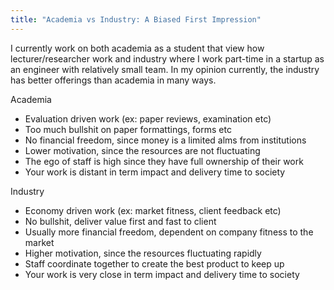 ```yaml
---
title: "Academia vs Industry: A Biased First Impression"
---
```


I currently work on both academia as a student that view how lecturer/researcher work and industry where I work part-time in a startup as an engineer with relatively small team. In my opinion currently, the industry has better offerings than academia in many ways.

Academia
- Evaluation driven work (ex: paper reviews, examination etc)
- Too much bullshit on paper formattings, forms etc
- No financial freedom, since money is a limited alms from institutions
- Lower motivation, since the resources are not fluctuating
- The ego of staff is high since they have full ownership of their work
- Your work is distant in term impact and delivery time to society


Industry
- Economy driven work (ex: market fitness, client feedback etc)
- No bullshit, deliver value first and fast to client
- Usually more financial freedom, dependent on company fitness to the market
- Higher motivation, since the resources fluctuating rapidly
- Staff coordinate together to create the best product to keep up
- Your work is very close in term impact and delivery time to society